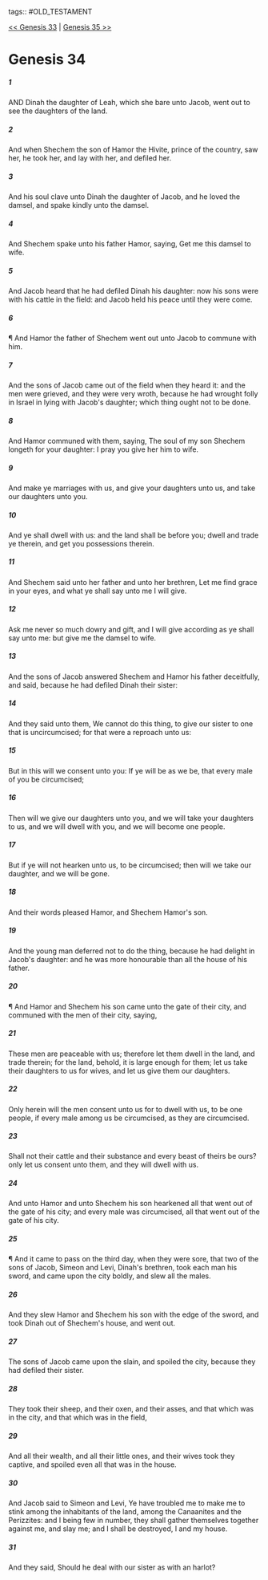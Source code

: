 tags:: #OLD_TESTAMENT

[<< Genesis 33](OLD_TESTAMENT/01_Genesis/Genesis_33.md) | [Genesis 35 >>](OLD_TESTAMENT/01_Genesis/Genesis_35.md)

# Genesis 34

##### 1

AND Dinah the daughter of Leah, which she bare unto Jacob, went out to see the daughters of the land.

##### 2

And when Shechem the son of Hamor the Hivite, prince of the country, saw her, he took her, and lay with her, and defiled her.

##### 3

And his soul clave unto Dinah the daughter of Jacob, and he loved the damsel, and spake kindly unto the damsel.

##### 4

And Shechem spake unto his father Hamor, saying, Get me this damsel to wife.

##### 5

And Jacob heard that he had defiled Dinah his daughter: now his sons were with his cattle in the field: and Jacob held his peace until they were come.

##### 6

¶ And Hamor the father of Shechem went out unto Jacob to commune with him.

##### 7

And the sons of Jacob came out of the field when they heard it: and the men were grieved, and they were very wroth, because he had wrought folly in Israel in lying with Jacob's daughter; which thing ought not to be done.

##### 8

And Hamor communed with them, saying, The soul of my son Shechem longeth for your daughter: I pray you give her him to wife.

##### 9

And make ye marriages with us, and give your daughters unto us, and take our daughters unto you.

##### 10

And ye shall dwell with us: and the land shall be before you; dwell and trade ye therein, and get you possessions therein.

##### 11

And Shechem said unto her father and unto her brethren, Let me find grace in your eyes, and what ye shall say unto me I will give.

##### 12

Ask me never so much dowry and gift, and I will give according as ye shall say unto me: but give me the damsel to wife.

##### 13

And the sons of Jacob answered Shechem and Hamor his father deceitfully, and said, because he had defiled Dinah their sister:

##### 14

And they said unto them, We cannot do this thing, to give our sister to one that is uncircumcised; for that were a reproach unto us:

##### 15

But in this will we consent unto you: If ye will be as we be, that every male of you be circumcised;

##### 16

Then will we give our daughters unto you, and we will take your daughters to us, and we will dwell with you, and we will become one people.

##### 17

But if ye will not hearken unto us, to be circumcised; then will we take our daughter, and we will be gone.

##### 18

And their words pleased Hamor, and Shechem Hamor's son.

##### 19

And the young man deferred not to do the thing, because he had delight in Jacob's daughter: and he was more honourable than all the house of his father.

##### 20

¶ And Hamor and Shechem his son came unto the gate of their city, and communed with the men of their city, saying,

##### 21

These men are peaceable with us; therefore let them dwell in the land, and trade therein; for the land, behold, it is large enough for them; let us take their daughters to us for wives, and let us give them our daughters.

##### 22

Only herein will the men consent unto us for to dwell with us, to be one people, if every male among us be circumcised, as they are circumcised.

##### 23

Shall not their cattle and their substance and every beast of theirs be ours? only let us consent unto them, and they will dwell with us.

##### 24

And unto Hamor and unto Shechem his son hearkened all that went out of the gate of his city; and every male was circumcised, all that went out of the gate of his city.

##### 25

¶ And it came to pass on the third day, when they were sore, that two of the sons of Jacob, Simeon and Levi, Dinah's brethren, took each man his sword, and came upon the city boldly, and slew all the males.

##### 26

And they slew Hamor and Shechem his son with the edge of the sword, and took Dinah out of Shechem's house, and went out.

##### 27

The sons of Jacob came upon the slain, and spoiled the city, because they had defiled their sister.

##### 28

They took their sheep, and their oxen, and their asses, and that which was in the city, and that which was in the field,

##### 29

And all their wealth, and all their little ones, and their wives took they captive, and spoiled even all that was in the house.

##### 30

And Jacob said to Simeon and Levi, Ye have troubled me to make me to stink among the inhabitants of the land, among the Canaanites and the Perizzites: and I being few in number, they shall gather themselves together against me, and slay me; and I shall be destroyed, I and my house.

##### 31

And they said, Should he deal with our sister as with an harlot?
